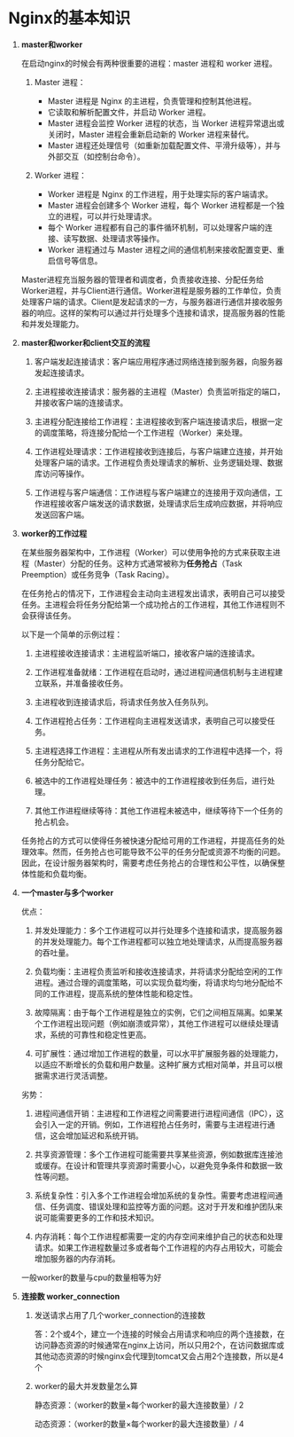 # Nginx的基本知识

1. **master和worker**
   
   在启动nginx的时候会有两种很重要的进程：master 进程和 worker 进程。
   
   1. Master 进程：
      
      - Master 进程是 Nginx 的主进程，负责管理和控制其他进程。
      - 它读取和解析配置文件，并启动 Worker 进程。
      - Master 进程会监控 Worker 进程的状态，当 Worker 进程异常退出或关闭时，Master 进程会重新启动新的 Worker 进程来替代。
      - Master 进程还处理信号（如重新加载配置文件、平滑升级等），并与外部交互（如控制台命令）。
   
   2. Worker 进程：
      
      - Worker 进程是 Nginx 的工作进程，用于处理实际的客户端请求。
      - Master 进程会创建多个 Worker 进程，每个 Worker 进程都是一个独立的进程，可以并行处理请求。
      - 每个 Worker 进程都有自己的事件循环机制，可以处理客户端的连接、读写数据、处理请求等操作。
      - Worker 进程通过与 Master 进程之间的通信机制来接收配置变更、重启信号等信息。
   
   Master进程充当服务器的管理者和调度者，负责接收连接、分配任务给Worker进程，并与Client进行通信。Worker进程是服务器的工作单位，负责处理客户端的请求。Client是发起请求的一方，与服务器进行通信并接收服务器的响应。这样的架构可以通过并行处理多个连接和请求，提高服务器的性能和并发处理能力。

2. **master和worker和client交互的流程**
   
   1. 客户端发起连接请求：客户端应用程序通过网络连接到服务器，向服务器发起连接请求。
   
   2. 主进程接收连接请求：服务器的主进程（Master）负责监听指定的端口，并接收客户端的连接请求。
   
   3. 主进程分配连接给工作进程：主进程接收到客户端连接请求后，根据一定的调度策略，将连接分配给一个工作进程（Worker）来处理。
   
   4. 工作进程处理请求：工作进程接收到连接后，与客户端建立连接，并开始处理客户端的请求。工作进程负责处理请求的解析、业务逻辑处理、数据库访问等操作。
   
   5. 工作进程与客户端通信：工作进程与客户端建立的连接用于双向通信，工作进程接收客户端发送的请求数据，处理请求后生成响应数据，并将响应发送回客户端。

3. **worker的工作过程**
   
   在某些服务器架构中，工作进程（Worker）可以使用争抢的方式来获取主进程（Master）分配的任务。这种方式通常被称为**任务抢占**（Task Preemption）或任务竞争（Task Racing）。
   
   在任务抢占的情况下，工作进程会主动向主进程发出请求，表明自己可以接受任务。主进程会将任务分配给第一个成功抢占的工作进程，其他工作进程则不会获得该任务。
   
   以下是一个简单的示例过程：
   
   1. 主进程接收连接请求：主进程监听端口，接收客户端的连接请求。
   
   2. 工作进程准备就绪：工作进程在启动时，通过进程间通信机制与主进程建立联系，并准备接收任务。
   
   3. 主进程收到连接请求后，将请求任务放入任务队列。
   
   4. 工作进程抢占任务：工作进程向主进程发送请求，表明自己可以接受任务。
   
   5. 主进程选择工作进程：主进程从所有发出请求的工作进程中选择一个，将任务分配给它。
   
   6. 被选中的工作进程处理任务：被选中的工作进程接收到任务后，进行处理。
   
   7. 其他工作进程继续等待：其他工作进程未被选中，继续等待下一个任务的抢占机会。
   
   任务抢占的方式可以使得任务被快速分配给可用的工作进程，并提高任务的处理效率。然而，任务抢占也可能导致不公平的任务分配或资源不均衡的问题。因此，在设计服务器架构时，需要考虑任务抢占的合理性和公平性，以确保整体性能和负载均衡。

4. **一个master与多个worker**
   
   优点：
   
   1. 并发处理能力：多个工作进程可以并行处理多个连接和请求，提高服务器的并发处理能力。每个工作进程都可以独立地处理请求，从而提高服务器的吞吐量。
   
   2. 负载均衡：主进程负责监听和接收连接请求，并将请求分配给空闲的工作进程。通过合理的调度策略，可以实现负载均衡，将请求均匀地分配给不同的工作进程，提高系统的整体性能和稳定性。
   
   3. 故障隔离：由于每个工作进程是独立的实例，它们之间相互隔离。如果某个工作进程出现问题（例如崩溃或异常），其他工作进程可以继续处理请求，系统的可靠性和稳定性更高。
   
   4. 可扩展性：通过增加工作进程的数量，可以水平扩展服务器的处理能力，以适应不断增长的负载和用户数量。这种扩展方式相对简单，并且可以根据需求进行灵活调整。
   
   劣势：
   
   1. 进程间通信开销：主进程和工作进程之间需要进行进程间通信（IPC），这会引入一定的开销。例如，工作进程抢占任务时，需要与主进程进行通信，这会增加延迟和系统开销。
   
   2. 共享资源管理：多个工作进程可能需要共享某些资源，例如数据库连接池或缓存。在设计和管理共享资源时需要小心，以避免竞争条件和数据一致性等问题。
   
   3. 系统复杂性：引入多个工作进程会增加系统的复杂性。需要考虑进程间通信、任务调度、错误处理和监控等方面的问题。这对于开发和维护团队来说可能需要更多的工作和技术知识。
   
   4. 内存消耗：每个工作进程都需要一定的内存空间来维护自己的状态和处理请求。如果工作进程数量过多或者每个工作进程的内存占用较大，可能会增加服务器的内存消耗。
   
   一般worker的数量与cpu的数量相等为好

5. **连接数 worker_connection**
   
   1. 发送请求占用了几个worker_connection的连接数
      
      答：2个或4个，建立一个连接的时候会占用请求和响应的两个连接数，在访问静态资源的时候通常在nginx上访问，所以只用2个，在访问数据库或其他动态资源的时候nginx会代理到tomcat又会占用2个连接数，所以是4个
   
   2. worker的最大并发数量怎么算
      
      静态资源：（worker的数量×每个worker的最大连接数量）/ 2
      
      动态资源：（worker的数量×每个worker的最大连接数量）/ 4




